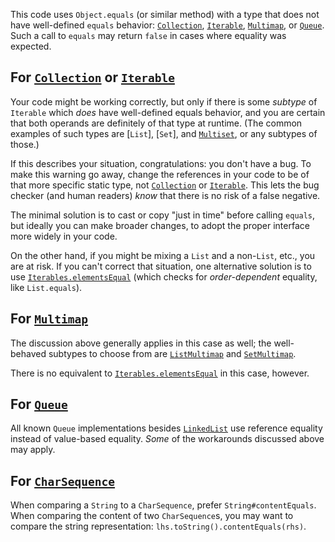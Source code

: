 This code uses `Object.equals` (or similar method) with a type that does not
have well-defined `equals` behavior: [`Collection`], [`Iterable`], [`Multimap`],
or [`Queue`]. Such a call to `equals` may return `false` in cases where equality
was expected.

## For [`Collection`] or [`Iterable`]

Your code might be working correctly, but only if there is some *subtype* of
`Iterable` which *does* have well-defined equals behavior, and you are certain
that both operands are definitely of that type at runtime. (The common examples
of such types are [`List`], [`Set`], and [`Multiset`], or any subtypes of
those.)

If this describes your situation, congratulations: you don't have a bug. To make
this warning go away, change the references in your code to be of that more
specific static type, not [`Collection`] or [`Iterable`]. This lets the bug
checker (and human readers) *know* that there is no risk of a false negative.

The minimal solution is to cast or copy "just in time" before calling `equals`,
but ideally you can make broader changes, to adopt the proper interface more
widely in your code.

On the other hand, if you might be mixing a `List` and a non-`List`, etc., you
are at risk. If you can't correct that situation, one alternative solution is to
use [`Iterables.elementsEqual`] \(which checks for *order-dependent* equality,
like `List.equals`\).

## For [`Multimap`]

The discussion above generally applies in this case as well; the well-behaved
subtypes to choose from are [`ListMultimap`] and [`SetMultimap`].

There is no equivalent to [`Iterables.elementsEqual`] in this case, however.

## For [`Queue`]

All known `Queue` implementations besides [`LinkedList`] use reference equality
instead of value-based equality. *Some* of the workarounds discussed above may
apply.

## For [`CharSequence`]

When comparing a `String` to a `CharSequence`, prefer `String#contentEquals`.
When comparing the content of two `CharSequence`s, you may want to compare the
string representation: `lhs.toString().contentEquals(rhs)`.

[`Collection`]: https://docs.oracle.com/javase/8/docs/api/java/util/Collection.html
[`Iterable`]: https://docs.oracle.com/javase/8/docs/api/java/lang/Iterable.html
[`Iterables.elementsEqual`]: https://google.github.io/guava/releases/snapshot/api/docs/com/google/common/collect/Iterables.html#elementsEqual-java.lang.Iterable-java.lang.Iterable-
[`LinkedList`]: http://docs.oracle.com/javase/8/docs/api/java/util/LinkedList.html
[`ListMultimap`]: https://google.github.io/guava/releases/snapshot/api/docs/com/google/common/collect/ListMultimap.html
[`Multimap`]: https://google.github.io/guava/releases/snapshot/api/docs/com/google/common/collect/Multimap.html
[`Multiset`]: https://google.github.io/guava/releases/snapshot/api/docs/com/google/common/collect/Multiset.html
[`SetMultimap`]: https://google.github.io/guava/releases/snapshot/api/docs/com/google/common/collect/SetMultimap.html
[`Queue`]: http://docs.oracle.com/javase/8/docs/api/java/util/Queue.html
[`CharSequence`]: http://docs.oracle.com/javase/8/docs/api/java/lang/CharSequence.html
